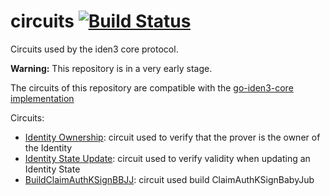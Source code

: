 # circuits [![Build Status](https://travis-ci.org/iden3/circuits.svg?branch=master)](https://travis-ci.org/iden3/circuits)

Circuits used by the iden3 core protocol.

**Warning:** This repository is in a very early stage.

The circuits of this repository are compatible with the [go-iden3-core implementation](https://github.com/iden3/go-iden3-core)

Circuits:
- [Identity Ownership](circuits/idOwnership.circom): circuit used to verify that the prover is the owner of the Identity
- [Identity State Update](circuits/idState.circom): circuit used to verify validity when updating an Identity State
- [BuildClaimAuthKSignBBJJ](circuits/buildClaimAuthKSignBBJJ.circom): circuit used build ClaimAuthKSignBabyJub 
